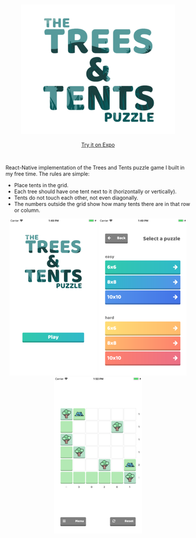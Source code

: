 <p align="center">
<img src="https://raw.githubusercontent.com/mmazzarolo/trees-and-tents-sample/master/.github/logo.png" width="420"></img><br />  <br /> 
<a href="https://expo.io/@mmazzarolo/trees-and-tents-sample">Try it on Expo</a> 
</p>
&nbsp;  
&nbsp;  

React-Native implementation of the Trees and Tents puzzle game I built in my free time.
The rules are simple:
- Place tents in the grid. 
- Each tree should have one tent next to it (horizontally or vertically).
- Tents do not touch each other, not even diagonally. 
- The numbers outside the grid show how many tents there are in that row or column.

<p align="center">
<img src="https://raw.githubusercontent.com/mmazzarolo/trees-and-tents-sample/master/.github/capture-menu.png" width="240"></img>
<img src="https://raw.githubusercontent.com/mmazzarolo/trees-and-tents-sample/master/.github/capture-levels.png" width="240"></img>
<img src="https://raw.githubusercontent.com/mmazzarolo/trees-and-tents-sample/master/.github/capture-game.png" width="240"></img>
</p>
 


